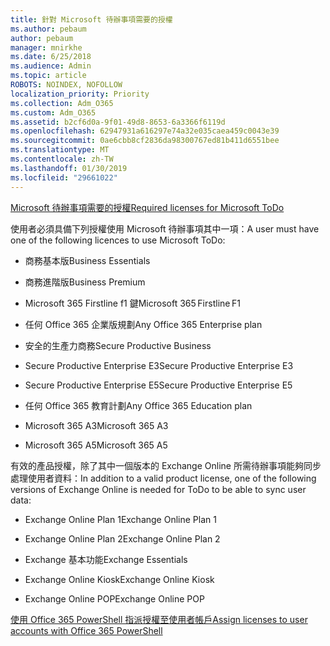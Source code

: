 ```yaml
---
title: 針對 Microsoft 待辦事項需要的授權
ms.author: pebaum
author: pebaum
manager: mnirkhe
ms.date: 6/25/2018
ms.audience: Admin
ms.topic: article
ROBOTS: NOINDEX, NOFOLLOW
localization_priority: Priority
ms.collection: Adm_O365
ms.custom: Adm_O365
ms.assetid: b2cf6d0a-9f01-49d8-8653-6a3366f6119d
ms.openlocfilehash: 62947931a616297e74a32e035caea459c0043e39
ms.sourcegitcommit: 0ae6cbb8cf2836da98300767ed81b411d6551bee
ms.translationtype: MT
ms.contentlocale: zh-TW
ms.lasthandoff: 01/30/2019
ms.locfileid: "29661022"
---
```

[<span data-ttu-id="2124a-102">Microsoft 待辦事項需要的授權</span><span class="sxs-lookup"><span data-stu-id="2124a-102">Required licenses for Microsoft ToDo</span></span>](https://support.office.com/article/381e9d1b-c500-49b5-973e-890fd86528d7.aspx)
  
<span data-ttu-id="2124a-103">使用者必須具備下列授權使用 Microsoft 待辦事項其中一項：</span><span class="sxs-lookup"><span data-stu-id="2124a-103">A user must have one of the following licences to use Microsoft ToDo:</span></span>
  
- <span data-ttu-id="2124a-104">商務基本版</span><span class="sxs-lookup"><span data-stu-id="2124a-104">Business Essentials</span></span>
    
- <span data-ttu-id="2124a-105">商務進階版</span><span class="sxs-lookup"><span data-stu-id="2124a-105">Business Premium</span></span>
    
- <span data-ttu-id="2124a-106">Microsoft 365 Firstline f1 鍵</span><span class="sxs-lookup"><span data-stu-id="2124a-106">Microsoft 365 Firstline F1</span></span>
    
- <span data-ttu-id="2124a-107">任何 Office 365 企業版規劃</span><span class="sxs-lookup"><span data-stu-id="2124a-107">Any Office 365 Enterprise plan</span></span>
    
- <span data-ttu-id="2124a-108">安全的生產力商務</span><span class="sxs-lookup"><span data-stu-id="2124a-108">Secure Productive Business</span></span>
    
- <span data-ttu-id="2124a-109">Secure Productive Enterprise E3</span><span class="sxs-lookup"><span data-stu-id="2124a-109">Secure Productive Enterprise E3</span></span>
    
- <span data-ttu-id="2124a-110">Secure Productive Enterprise E5</span><span class="sxs-lookup"><span data-stu-id="2124a-110">Secure Productive Enterprise E5</span></span>
    
- <span data-ttu-id="2124a-111">任何 Office 365 教育計劃</span><span class="sxs-lookup"><span data-stu-id="2124a-111">Any Office 365 Education plan</span></span>
    
- <span data-ttu-id="2124a-112">Microsoft 365 A3</span><span class="sxs-lookup"><span data-stu-id="2124a-112">Microsoft 365 A3</span></span>
    
- <span data-ttu-id="2124a-113">Microsoft 365 A5</span><span class="sxs-lookup"><span data-stu-id="2124a-113">Microsoft 365 A5</span></span>
    
<span data-ttu-id="2124a-114">有效的產品授權，除了其中一個版本的 Exchange Online 所需待辦事項能夠同步處理使用者資料：</span><span class="sxs-lookup"><span data-stu-id="2124a-114">In addition to a valid product license, one of the following versions of Exchange Online is needed for ToDo to be able to sync user data:</span></span> 
  
- <span data-ttu-id="2124a-115">Exchange Online Plan 1</span><span class="sxs-lookup"><span data-stu-id="2124a-115">Exchange Online Plan 1</span></span>
    
- <span data-ttu-id="2124a-116">Exchange Online Plan 2</span><span class="sxs-lookup"><span data-stu-id="2124a-116">Exchange Online Plan 2</span></span>
    
- <span data-ttu-id="2124a-117">Exchange 基本功能</span><span class="sxs-lookup"><span data-stu-id="2124a-117">Exchange Essentials</span></span>
    
- <span data-ttu-id="2124a-118">Exchange Online Kiosk</span><span class="sxs-lookup"><span data-stu-id="2124a-118">Exchange Online Kiosk</span></span>
    
- <span data-ttu-id="2124a-119">Exchange Online POP</span><span class="sxs-lookup"><span data-stu-id="2124a-119">Exchange Online POP</span></span>
    
[<span data-ttu-id="2124a-120">使用 Office 365 PowerShell 指派授權至使用者帳戶</span><span class="sxs-lookup"><span data-stu-id="2124a-120">Assign licenses to user accounts with Office 365 PowerShell</span></span>](https://docs.microsoft.com/office365/enterprise/powershell/assign-licenses-to-user-accounts-with-office-365-powershell )
  

